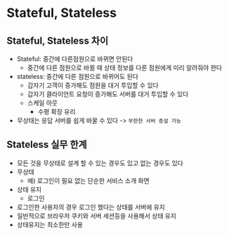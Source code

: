 # Stateful, Stateless

## Stateful, Stateless 차이

- Stateful: 중간에 다른점원으로 바뀌면 안된다
    - 중간에 다른 점원으로 바뀔 때 상태 정보를 다른 점원에게 미리 알려줘야 한다
- stateless: 중간에 다른 점원으로 바뀌어도 된다
    - 갑자기 고객이 증가해도 점원을 대거 투입할 수 있다
    - 갑자기 클라이언트 요청이 증가해도 서버를 대거 투입할 수 있다
    - 스케일 아웃
        - 수평 확장 유리
- 무상태는 응답 서버를 쉽게 바꿀 수 있다 -> `무한한 서버 증설 가능`

## Stateless 실무 한계

- 모든 것을 무상태로 설계 할 수 있는 경우도 있고 없는 경우도 있다
- 무상태
    - 예) 로그인이 필요 없는 단순한 서비스 소개 화면
- 상태 유지
    - 로그인
- 로그인한 사용자의 경우 로그인 했다는 상태를 서버에 유지
- 일반적으로 브라우저 쿠키와 서버 세션등을 사용해서 상태 유지
- 상태유지는 최소한만 사용